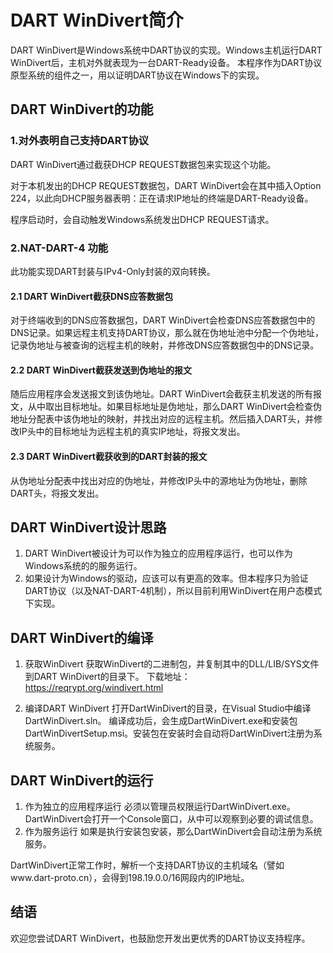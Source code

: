 # DART WinDivert简介

DART WinDivert是Windows系统中DART协议的实现。Windows主机运行DART WinDivert后，主机对外就表现为一台DART-Ready设备。
本程序作为DART协议原型系统的组件之一，用以证明DART协议在Windows下的实现。

## DART WinDivert的功能

### 1.对外表明自己支持DART协议

DART WinDivert通过截获DHCP REQUEST数据包来实现这个功能。

对于本机发出的DHCP REQUEST数据包，DART WinDivert会在其中插入Option 224，以此向DHCP服务器表明：正在请求IP地址的终端是DART-Ready设备。

程序启动时，会自动触发Windows系统发出DHCP REQUEST请求。

### 2.NAT-DART-4 功能
    
此功能实现DART封装与IPv4-Only封装的双向转换。

#### 2.1 DART WinDivert截获DNS应答数据包
    
对于终端收到的DNS应答数据包，DART WinDivert会检查DNS应答数据包中的DNS记录。如果远程主机支持DART协议，那么就在伪地址池中分配一个伪地址，记录伪地址与被查询的远程主机的映射，并修改DNS应答数据包中的DNS记录。

#### 2.2 DART WinDivert截获发送到伪地址的报文
随后应用程序会发送报文到该伪地址。DART WinDivert会截获主机发送的所有报文，从中取出目标地址。如果目标地址是伪地址，那么DART WinDivert会检查伪地址分配表中该伪地址的映射，并找出对应的远程主机。然后插入DART头，并修改IP头中的目标地址为远程主机的真实IP地址，将报文发出。

#### 2.3 DART WinDivert截获收到的DART封装的报文
    
从伪地址分配表中找出对应的伪地址，并修改IP头中的源地址为伪地址，删除DART头，将报文发出。


## DART WinDivert设计思路

1. DART WinDivert被设计为可以作为独立的应用程序运行，也可以作为Windows系统的的服务运行。
2. 如果设计为Windows的驱动，应该可以有更高的效率。但本程序只为验证DART协议（以及NAT-DART-4机制），所以目前利用WinDivert在用户态模式下实现。

## DART WinDivert的编译
1. 获取WinDivert
    获取WinDivert的二进制包，并复制其中的DLL/LIB/SYS文件到DART WinDivert的目录下。
    下载地址：https://reqrypt.org/windivert.html

2. 编译DART WinDivert
    打开DartWinDivert的目录，在Visual Studio中编译DartWinDivert.sln。
    编译成功后，会生成DartWinDivert.exe和安装包DartWinDivertSetup.msi。安装包在安装时会自动将DartWinDivert注册为系统服务。

## DART WinDivert的运行

1. 作为独立的应用程序运行
    必须以管理员权限运行DartWinDivert.exe。DartWinDivert会打开一个Console窗口，从中可以观察到必要的调试信息。
2. 作为服务运行
    如果是执行安装包安装，那么DartWinDivert会自动注册为系统服务。

DartWinDivert正常工作时，解析一个支持DART协议的主机域名（譬如www.dart-proto.cn），会得到198.19.0.0/16网段内的IP地址。


## 结语
欢迎您尝试DART WinDivert，也鼓励您开发出更优秀的DART协议支持程序。


